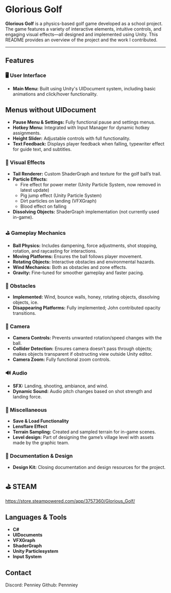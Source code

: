 # Glorious Golf

**Glorious Golf** is a physics-based golf game developed as a school project. The game features a variety of interactive elements, intuitive controls, and engaging visual effects—all designed and implemented using Unity. This README provides an overview of the project and the work I contributed.

---

## Features

### 🖥️ User Interface
- **Main Menu:** Built using Unity's UIDocument system, including basic animations and click/hover functionality.
## Menus without UIDocument
- **Pause Menu & Settings:** Fully functional pause and settings menus.
- **Hotkey Menu:** Integrated with Input Manager for dynamic hotkey assignments.
- **Height Slider:** Adjustable controls with full functionality.
- **Text Feedback:** Displays player feedback when falling, typewriter effect for guide text, and subtitles.

### 🎨 Visual Effects
- **Tail Renderer:** Custom ShaderGraph and texture for the golf ball’s trail.
- **Particle Effects:** 
  - Fire effect for power meter (Unity Particle System, now removed in latest update)
  - Pig jump effect (Unity Particle System)
  - Dirt particles on landing (VFXGraph)
  - Blood effect on falling 
- **Dissolving Objects:** ShaderGraph implementation (not currently used in-game).

### ⛳ Gameplay Mechanics
- **Ball Physics:** Includes dampening, force adjustments, shot stopping, rotation, and raycasting for interactions.
- **Moving Platforms:** Ensures the ball follows player movement.
- **Rotating Objects:** Interactive obstacles and environmental hazards.
- **Wind Mechanics:** Both as obstacles and zone effects.
- **Gravity:** Fine-tuned for smoother gameplay and faster pacing.

### 🚧 Obstacles
- **Implemented:** Wind, bounce walls, honey, rotating objects, dissolving objects, ice.
- **Disappearing Platforms:** Fully implemented; John contributed opacity transitions.

### 🎥 Camera
- **Camera Controls:** Prevents unwanted rotation/speed changes with the ball.
- **Collider Detection:** Ensures camera doesn’t pass through objects; makes objects transparent if obstructing view outside Unity editor.
- **Camera Zoom:** Fully functional zoom controls.

### 🔊 Audio
- **SFX:** Landing, shooting, ambiance, and wind.
- **Dynamic Sound:** Audio pitch changes based on shot strength and landing force.

### 💾 Miscellaneous
- **Save & Load Functionality** 
- **Lensflare Effect** 
- **Terrain Sampling:** Created and sampled terrain for in-game scenes.
- **Level design:** Part of designing the game’s village level with assets made by the graphic team.

### 📝 Documentation & Design
- **Design Kit:** Closing documentation and design resources for the project.

## ⛳ STEAM
https://store.steampowered.com/app/3757360/Glorious_Golf/

## Languages & Tools
- **C#**
- **UIDocuments**
- **VFXGraph**
- **ShaderGraph**
- **Unity Particlesystem**
- **Input System**

## Contact
Discord: Penniey
Github: Pennniey
